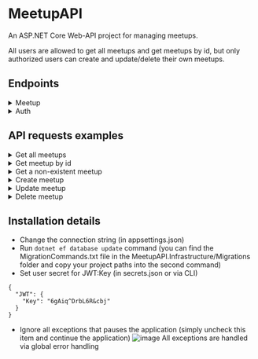 # MeetupAPI

An ASP.NET Core Web-API project for managing meetups.

All users are allowed to get all meetups and get meetups by id, but only authorized users can create and update/delete their own meetups.

## Endpoints

<details><summary>Meetup</summary>

  `GET` **Get all meetups**  - *{host}/api/meetups/*
  
  `GET` **Get meetup by id**  - *{host}/api/meetups/{id}*
  
  `POST` **Create meetup**  - *{host}/api/meetups/*
  
  `PUT` **Update meetup**  - *{host}/api/meetups/*
  
  `DELETE` **Delete meetup** - *{host}/api/meetups/{id}*

</details>

<details><summary>Auth</summary>
  
  `POST` **Register** - *{host}/api/auth/register*
  
  `POST` **Login** - *{host}/api/auth/login*
  
  `GET` **Refresh token** - *{host}/api/auth/refresh-token*

</details>


## API requests examples
    
  <details>
  <summary>Get all meetups</summary>
  
  ### Request

  `GET /api/meetups/`

  ### Response
  ```
  [
    {
      "id": 1,
      "name": ".NET open meetup",
      "description": "...",
      "organizer": {
        "username": "Igor"
      },
      "place": "Gomel, Belarus",
      "time": "2023-06-01T12:00:00"
    },
    {
      "id": 2,
      "name": "JS meetup",
      "description": "We will discuss js for juniors and for non-js developers.",
      "organizer": {
        "username": "Vasya"
      },
      "place": "Minsk, Belarus",
      "time": "2023-06-20T15:00:00"
    }
]
  ```
  </details>

  <details>
    <summary>Get meetup by id</summary>

  ### Request

  `GET /api/meetups/1`

  ### Response
  ```
    {
      "id": 1,
      "name": ".NET open meetup",
      "description": "...",
      "organizer": {
        "username": "Igor"
      },
      "place": "Gomel, Belarus",
      "time": "2023-06-01T12:00:00"
    }
  ```
  </details>

  <details>
    <summary>Get a non-existent meetup</summary>

  ### Request

  `GET /api/meetups/55`

  ### Response
  ```
  {
      "error": "Meetup not found."
  }
  ```
  </details>

  <details>
    <summary>Create meetup</summary>

  ### Request

  `POST /api/meetups/`
  #### Body
  ```
  {
    "name": "new meetup",
    "description": "something",
    "place": "Minsk, Belarus",
    "time": "2023-05-25T16:00:00.000Z"
  }
  ```

  ### Response
  ```
  {
    "id": 3,
    "name": "new meetup",
    "description": "something",
    "organizer": {
      "username": "Vasya"
    },
    "place": "Minsk, Belarus",
    "time": "2023-05-25T16:00:00Z"
}
  }
  ```
  </details>

  <details>
    <summary>Update meetup</summary>

  ### Request

  `PUT /api/meetups/`
  #### Body
  ```
  {
      "id": "3",
      "name": "new meetup",
      "description": "something else",
      "place": "Minsk, Belarus",
      "time": "2023-05-25T16:00:00.000Z"
  }
  ```

  ### Response
  ```
  {
    "id": 1005,
    "name": "new meetup",
    "description": "something else",
    "organizer": {
      "username": "Vasya"
    },
    "place": "Minsk, Belarus",
    "time": "2023-05-25T16:00:00Z"
  }
  
  ```
  </details>

  <details>
    <summary>Delete meetup</summary>

  ### Request

  `DELETE /api/meetups/3`

  ### Response 
  <sup>(204 No Content)</sup>
</details>

## Installation details

- Change the connection string (in appsettings.json)
- Run `dotnet ef database update` command 
(you can find the MigrationCommands.txt file in the MeetupAPI.Infrastructure/Migrations folder and copy your project paths into the second command)
- Set user secret for JWT:Key (in secrets.json or via CLI)
```
{
  "JWT": {
    "Key": "6gAiq^DrbL6R&cbj"
  }
}
```
- Ignore all exceptions that pauses the application
(simply uncheck this item and continue the application)
![image](https://github.com/Rediska235/meetup-api/assets/72939751/d447494d-a96d-4eef-b3e5-f5b47489a89e)
All exceptions are handled via global error handling
